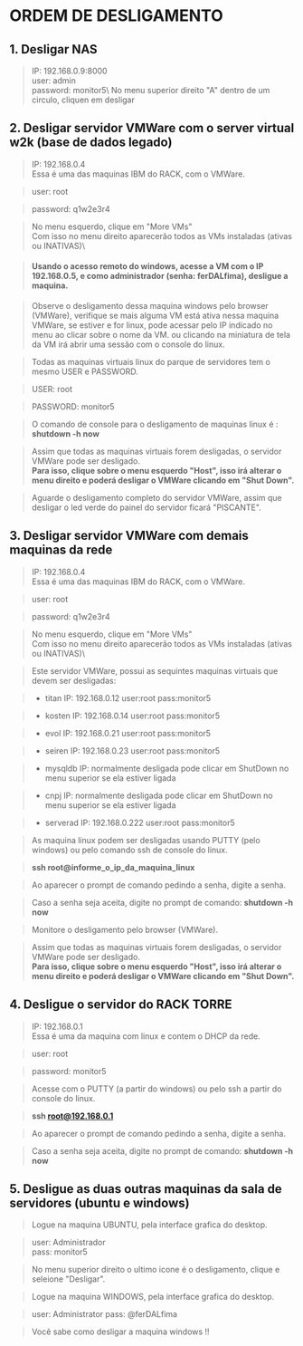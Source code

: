# ORDEM DE DESLIGAMENTO

## 1. Desligar NAS

> IP: 192.168.0.9:8000\
> user: admin\
> password: monitor5\ 
> No menu superior direito "A" dentro de um circulo, cliquen em desligar

## 2. Desligar servidor VMWare com o server virtual w2k (base de dados legado)

> IP: 192.168.0.4\
> Essa é uma das maquinas IBM do RACK, com o VMWare. 

> user: root

> password: q1w2e3r4

> No menu esquerdo, clique em "More VMs"\
> Com isso no menu direito aparecerão todos as VMs instaladas (ativas ou INATIVAS)\
 
> #### Usando o acesso remoto do windows, acesse a VM com o IP 192.168.0.5, e como administrador (senha: ferDALfima), desligue a maquina.
 
> Observe o desligamento dessa maquina windows pelo browser (VMWare), verifique se mais alguma VM está ativa nessa maquina VMWare, se estiver e for linux, pode acessar pelo IP indicado no menu ao clicar sobre o nome da VM.
> ou clicando na miniatura de tela da VM irá abrir uma sessão com o console do linux.
 
> Todas as maquinas virtuais linux do parque de servidores tem o mesmo USER e PASSWORD.

> USER: root

> PASSWORD: monitor5

> O comando de console para o desligamento de maquinas linux é :\
> **shutdown -h now**

> Assim que todas as maquinas virtuais forem desligadas, o servidor VMWare pode ser desligado.\
> **Para isso, clique sobre o menu esquerdo "Host", isso irá alterar o menu direito e poderá desligar o VMWare clicando em "Shut Down".**

> Aguarde o desligamento completo do servidor VMWare, assim que desligar o led verde do painel do servidor ficará "PISCANTE".  

## 3. Desligar servidor VMWare com demais maquinas da rede 
> IP: 192.168.0.4\
> Essa é uma das maquinas IBM do RACK, com o VMWare.

> user: root

> password: q1w2e3r4

> No menu esquerdo, clique em "More VMs"\
> Com isso no menu direito aparecerão todos as VMs instaladas (ativas ou INATIVAS)\
 
> Este servidor VMWare, possui as sequintes maquinas virtuais que devem ser desligadas:

> - titan    IP: 192.168.0.12 user:root pass:monitor5
 
> - kosten   IP: 192.168.0.14 user:root pass:monitor5

> - evol     IP: 192.168.0.21 user:root pass:monitor5 

> - seiren   IP: 192.168.0.23 user:root pass:monitor5

> - mysqldb  IP: normalmente desligada pode clicar em ShutDown no menu superior se ela estiver ligada 

> - cnpj     IP: normalmente desligada pode clicar em ShutDown no menu superior se ela estiver ligada

> - serverad IP: 192.168.0.222 user:root pass:monitor5

> As maquina linux podem ser desligadas usando PUTTY (pelo windows) ou pelo comando ssh de console do linux.

> **ssh root@informe_o_ip_da_maquina_linux**

> Ao aparecer o prompt de comando pedindo a senha, digite a senha.

> Caso a senha seja aceita, digite no prompt de comando: **shutdown -h now**
 
> Monitore o desligamento pelo browser (VMWare).
 
> Assim que todas as maquinas virtuais forem desligadas, o servidor VMWare pode ser desligado.\
> **Para isso, clique sobre o menu esquerdo "Host", isso irá alterar o menu direito e poderá desligar o VMWare clicando em "Shut Down".**

## 4. Desligue o servidor do RACK TORRE  
> IP: 192.168.0.1\
> Essa é uma da maquina com linux e contem o DHCP da rede.

> user: root

> password: monitor5
 
> Acesse com o PUTTY (a partir do windows) ou pelo ssh a partir do console do linux.

> **ssh root@192.168.0.1**

> Ao aparecer o prompt de comando pedindo a senha, digite a senha. 

> Caso a senha seja aceita, digite no prompt de comando: **shutdown -h now** 
 
## 5. Desligue as duas outras maquinas da sala de servidores (ubuntu e windows)

> Logue na maquina UBUNTU, pela interface grafica do desktop. 

> user: Administrador\
> pass: monitor5
 
> No menu superior direito o ultimo icone é o desligamento, clique e seleione "Desligar". 

> Logue na maquina WINDOWS, pela interface grafica do desktop. 

> user: Administrator
> pass: @ferDALfima
 
> Você sabe como desligar a maquina windows !!
